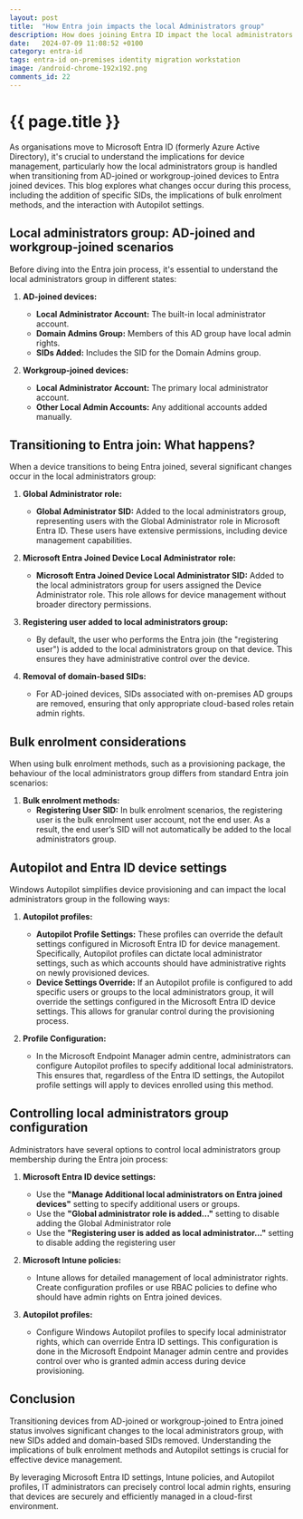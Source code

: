 ```yaml
---
layout: post
title:  "How Entra join impacts the local Administrators group"
description: How does joining Entra ID impact the local administrators group.  What is added and what is removed when you join Entra ID
date:   2024-07-09 11:08:52 +0100
category: entra-id
tags: entra-id on-premises identity migration workstation
image: /android-chrome-192x192.png
comments_id: 22
---
```

<h1>{{ page.title }}</h1>


As organisations move to Microsoft Entra ID (formerly Azure Active Directory), it's crucial to understand the implications for device management, particularly how the local administrators group is handled when transitioning from AD-joined or workgroup-joined devices to Entra joined devices. This blog explores what changes occur during this process, including the addition of specific SIDs, the implications of bulk enrolment methods, and the interaction with Autopilot settings.

## Local administrators group: AD-joined and workgroup-joined scenarios

Before diving into the Entra join process, it's essential to understand the local administrators group in different states:

1. **AD-joined devices:**
   - **Local Administrator Account:** The built-in local administrator account.
   - **Domain Admins Group:** Members of this AD group have local admin rights.
   - **SIDs Added:** Includes the SID for the Domain Admins group.

2. **Workgroup-joined devices:**
   - **Local Administrator Account:** The primary local administrator account.
   - **Other Local Admin Accounts:** Any additional accounts added manually.

## Transitioning to Entra join: What happens?

When a device transitions to being Entra joined, several significant changes occur in the local administrators group:

1. **Global Administrator role:**
   - **Global Administrator SID:** Added to the local administrators group, representing users with the Global Administrator role in Microsoft Entra ID. These users have extensive permissions, including device management capabilities.

2. **Microsoft Entra Joined Device Local Administrator role:**
   - **Microsoft Entra Joined Device Local Administrator SID:** Added to the local administrators group for users assigned the Device Administrator role. This role allows for device management without broader directory permissions.

3. **Registering user added to local administrators group:**
   - By default, the user who performs the Entra join (the "registering user") is added to the local administrators group on that device. This ensures they have administrative control over the device.

4. **Removal of domain-based SIDs:**
   - For AD-joined devices, SIDs associated with on-premises AD groups are removed, ensuring that only appropriate cloud-based roles retain admin rights.

## Bulk enrolment considerations

When using bulk enrolment methods, such as a provisioning package, the behaviour of the local administrators group differs from standard Entra join scenarios:

1. **Bulk enrolment methods:**
   - **Registering User SID:** In bulk enrolment scenarios, the registering user is the bulk enrolment user account, not the end user. As a result, the end user’s SID will not automatically be added to the local administrators group. 

## Autopilot and Entra ID device settings

Windows Autopilot simplifies device provisioning and can impact the local administrators group in the following ways:

1. **Autopilot profiles:**
   - **Autopilot Profile Settings:** These profiles can override the default settings configured in Microsoft Entra ID for device management. Specifically, Autopilot profiles can dictate local administrator settings, such as which accounts should have administrative rights on newly provisioned devices.
   - **Device Settings Override:** If an Autopilot profile is configured to add specific users or groups to the local administrators group, it will override the settings configured in the Microsoft Entra ID device settings. This allows for granular control during the provisioning process.

2. **Profile Configuration:**
   - In the Microsoft Endpoint Manager admin centre, administrators can configure Autopilot profiles to specify additional local administrators. This ensures that, regardless of the Entra ID settings, the Autopilot profile settings will apply to devices enrolled using this method.

## Controlling local administrators group configuration

Administrators have several options to control local administrators group membership during the Entra join process:

1. **Microsoft Entra ID device settings:**
   - Use the **"Manage Additional local administrators on Entra joined devices"** setting to specify additional users or groups. 
   - Use the **"Global administrator role is added..."** setting to disable adding the Global Administrator role
   - Use the **"Registering user is added as local administrator..."** setting to disable adding the registering user

2. **Microsoft Intune policies:**
   - Intune allows for detailed management of local administrator rights. Create configuration profiles or use RBAC policies to define who should have admin rights on Entra joined devices.

3. **Autopilot profiles:**
   - Configure Windows Autopilot profiles to specify local administrator rights, which can override Entra ID settings. This configuration is done in the Microsoft Endpoint Manager admin centre and provides control over who is granted admin access during device provisioning.

## Conclusion

Transitioning devices from AD-joined or workgroup-joined to Entra joined status involves significant changes to the local administrators group, with new SIDs added and domain-based SIDs removed. Understanding the implications of bulk enrolment methods and Autopilot settings is crucial for effective device management.

By leveraging Microsoft Entra ID settings, Intune policies, and Autopilot profiles, IT administrators can precisely control local admin rights, ensuring that devices are securely and efficiently managed in a cloud-first environment.
